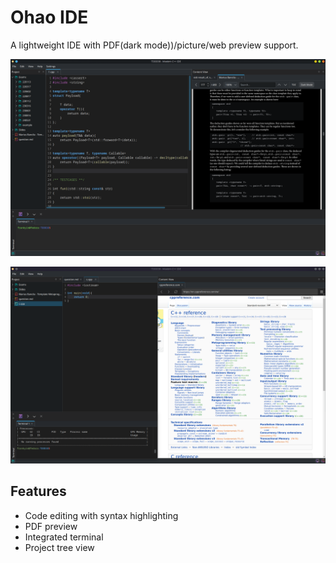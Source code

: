 # Ohao IDE

A lightweight IDE with PDF(dark mode))/picture/web preview support.

![1736353910350](image/README/1736353910350.png)

![1736072743777](image/README/1736072743777.png)

## Features

- Code editing with syntax highlighting
- PDF preview
- Integrated terminal
- Project tree view
